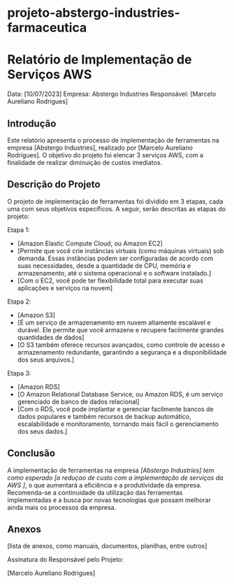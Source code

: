# projeto-abstergo-industries-farmaceutica

# Relatório de Implementação de Serviços AWS

Data: [10/07/2023]
Empresa: Abstergo Industries 
Responsável: [Marcelo Aureliano Rodrigues]

## Introdução
Este relatório apresenta o processo de implementação de ferramentas na empresa [Abstergo Industries], realizado por [Marcelo Aureliano Rodrigues]. O objetivo do projeto foi elencar 3 serviços AWS, com a finalidade de realizar diminuição de custos imediatos.

## Descrição do Projeto
O projeto de implementação de ferramentas foi dividido em 3 etapas, cada uma com seus objetivos específicos. A seguir, serão descritas as etapas do projeto:

Etapa 1: 
- [Amazon Elastic Compute Cloud, ou Amazon EC2]
- [Permite que você crie instâncias virtuais (como máquinas virtuais) sob demanda. Essas instâncias podem ser configuradas de acordo com suas necessidades, desde a quantidade de CPU, memória e armazenamento, até o sistema operacional e o software instalado.]
- [Com o EC2, você pode ter flexibilidade total para executar suas aplicações e serviços na nuvem]

Etapa 2: 
- [Amazon S3]
- [É um serviço de armazenamento em nuvem altamente escalável e durável. Ele permite que você armazene e recupere facilmente grandes quantidades de dados]
- [O S3 também oferece recursos avançados, como controle de acesso e armazenamento redundante, garantindo a segurança e a disponibilidade dos seus arquivos.]

Etapa 3: 
- [Amazon RDS]
- [O Amazon Relational Database Service, ou Amazon RDS, é um serviço gerenciado de banco de dados relacional]
- [Com o RDS, você pode implantar e gerenciar facilmente bancos de dados populares e também recursos de backup automático, escalabilidade e monitoramento, tornando mais fácil o gerenciamento dos seus dados.]



## Conclusão
A implementação de ferramentas na empresa *[Abstergo Industries] tem como esperado [a reduçao de custo com a implementação de serviços da AWS	 ]*, o que aumentará a eficiência e a produtividade da empresa. Recomenda-se a continuidade da utilização das ferramentas implementadas e a busca por novas tecnologias que possam melhorar ainda mais os processos da empresa.

## Anexos

[lista de anexos, como manuais, documentos, planilhas, entre outros]

Assinatura do Responsável pelo Projeto:

[Marcelo Aureliano Rodrigues]
